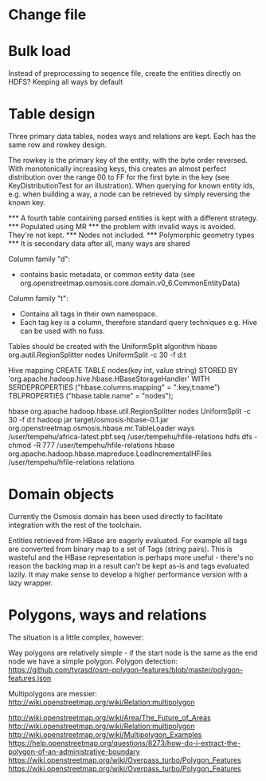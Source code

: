 Change file
===========

Bulk load
=========

Instead of preprocessing to seqence file, create the entities directly on HDFS?
Keeping all ways by default




Table design
============

Three primary data tables, nodes ways and relations are kept.  Each has the same row and rowkey design.

The rowkey is the primary key of the entity, with the byte order reversed.
With monotonically increasing keys, this creates an almost perfect distribution over the range 00 to FF for the first byte in the key (see KeyDistributionTest for an illustration).
When querying for known entity ids, e.g. when building a way, a node can be retrieved by simply reversing the known key.

*** A fourth table containing parsed entities is kept with a different strategy.
*** Populated using MR
*** the problem with invalid ways is avoided. They're not kept.
*** Nodes not included.
*** Polymorphic geometry types
*** It is secondary data after all, many ways are shared

Column family "d":
 * contains basic metadata, or common entity data (see org.openstreetmap.osmosis.core.domain.v0_6.CommonEntityData)

Column family "t":
 * Contains all tags in their own namespace.
 * Each tag key is a column, therefore standard query techniques e.g. Hive can be used with no fuss.

Tables should be created with the UniformSplit algorithm
hbase org.autil.RegionSplitter nodes UniformSplit -c 30 -f d:t

Hive mapping
CREATE TABLE nodes(key int, value string)
STORED BY 'org.apache.hadoop.hive.hbase.HBaseStorageHandler'
WITH SERDEPROPERTIES ("hbase.columns.mapping" = ":key,t:name")
TBLPROPERTIES ("hbase.table.name" = "nodes");

hbase org.apache.hadoop.hbase.util.RegionSplitter nodes UniformSplit -c 30 -f d:t
hadoop jar target/osmosis-hbase-0.1.jar org.openstreetmap.osmosis.hbase.mr.TableLoader ways /user/tempehu/africa-latest.pbf.seq /user/tempehu/hfile-relations
hdfs dfs -chmod -R 777 /user/tempehu/hfile-relations
hbase org.apache.hadoop.hbase.mapreduce.LoadIncrementalHFiles /user/tempehu/hfile-relations relations

Domain objects
==============
Currently the Osmosis domain has been used directly to facilitate integration with the rest of the toolchain.

Entities retrieved from HBase are eagerly evaluated. For example all tags are converted from binary map to a set of Tags (string pairs).
This is wasteful and the HBase representation is perhaps more useful - there's no reason the backing map in a result can't be kept as-is and tags evaluated lazily.
It may make sense to develop a higher performance version with a lazy wrapper.

Polygons, ways and relations
============================

The situation is a little complex, however:

Way polygons are relatively simple - if the start node is the same as the end node we have a simple polygon.
Polygon detection:
https://github.com/tyrasd/osm-polygon-features/blob/master/polygon-features.json

Multipolygons are messier:
http://wiki.openstreetmap.org/wiki/Relation:multipolygon


http://wiki.openstreetmap.org/wiki/Area/The_Future_of_Areas
http://wiki.openstreetmap.org/wiki/Relation:multipolygon
http://wiki.openstreetmap.org/wiki/Multipolygon_Examples
https://help.openstreetmap.org/questions/8273/how-do-i-extract-the-polygon-of-an-administrative-boundary
https://wiki.openstreetmap.org/wiki/Overpass_turbo/Polygon_Features
https://wiki.openstreetmap.org/wiki/Overpass_turbo/Polygon_Features


